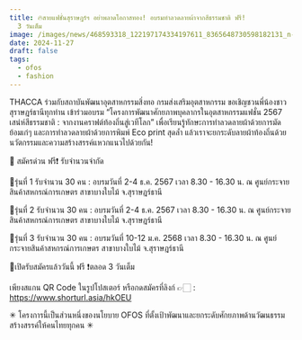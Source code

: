 ```yaml
---
title: 🔥สายแฟชั่นสุราษฎร์ฯ อย่าพลาดโอกาสทอง! อบรมทำลวดลายผ้าจากสีธรรมชาติ ฟรี!
  3 วันเต็ม
image: /images/news/468593318_122197174334197611_8365648730598182131_n-2.jpg
date: 2024-11-27
draft: false
tags:
  - ofos
  - fashion
---
```

THACCA ร่วมกับสถาบันพัฒนาอุตสาหกรรมสิ่งทอ กรมส่งเสริมอุตสาหกรรม ขอเชิญชวนพี่น้องชาวสุราษฎร์ธานีทุกท่าน เข้าร่วมอบรม “โครงการพัฒนาศักยภาพบุคลากรในอุตสาหกรรมแฟชั่น 2567 เสน่ห์สีธรรมชาติ : จากงานคราฟต์ท้องถิ่นสู่เวทีโลก” เพื่อเรียนรู้ทักษะการทำลวดลายผ้าด้วยการมัดย้อมเก๋ๆ และการทำลวดลายผ้าด้วยการพิมพ์ Eco print สุดล้ำ แล้วเราจะยกระดับลายผ้าท้องถิ่นด้วยนวัตกรรมและความสร้างสรรค์แหวกแนวไปด้วยกัน!



🚨 สมัครด่วน ฟรี❗️ รับจำนวนจำกัด



🌟รุ่นที่ 1 รับจำนวน 30 คน : อบรมวันที่ 2-4 ธ.ค. 2567 เวลา 8.30 - 16.30 น. ณ ศูนย์กระจายสินค้าสหกรณ์การเกษตร สาขาบางใบไม้ จ.สุราษฎร์ธานี

🌟รุ่นที่ 2 รับจำนวน 30 คน : อบรมวันที่ 2-4 ธ.ค. 2567 เวลา 8.30 - 16.30 น. ณ ศูนย์กระจายสินค้าสหกรณ์การเกษตร สาขาบางใบไม้ จ.สุราษฎร์ธานี

🌟รุ่นที่ 3 รับจำนวน 30 คน : อบรมวันที่ 10-12 ม.ค. 2568 เวลา 8.30 - 16.30 น. ณ ศูนย์กระจายสินค้าสหกรณ์การเกษตร สาขาบางใบไม้ จ.สุราษฎร์ธานี



🚩เปิดรับสมัครแล้ววันนี้ ฟรี ❗️ตลอด 3 วันเต็ม

เพียงสแกน QR Code ในรูปโปสเตอร์ หรือกดสมัครที่ลิงก์ 👉🏻 : https://www.shorturl.asia/hkOEU



✳︎ โครงการนี้เป็นส่วนหนึ่งของนโยบาย OFOS ที่ตั้งเป้าพัฒนาและยกระดับศักยภาพด้านวัฒนธรรมสร้างสรรค์ให้คนไทยทุกคน ✳︎
